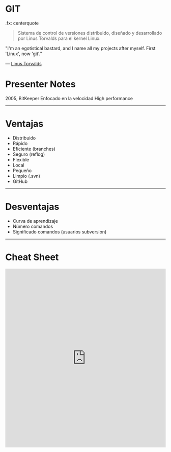 GIT
===

.fx: centerquote

> Sistema de control de versiones distribuido, diseñado y desarrollado por Linus Torvalds para el kernel Linux.

"I'm an egotistical bastard, and I name all my projects after myself. First 'Linux', now 'git'."
<p class="cite">— <a href="http://wikipedia.org/">Linus Torvalds</a></p>

# Presenter Notes

2005, BitKeeper
Enfocado en la velocidad
High performance

---

Ventajas
========

* Distribuido
* Rápido
* Eficiente (branches)
* Seguro (reflog)
* Flexible
* Local
* Pequeño
* Limpio (.svn)
* GitHub

---

Desventajas
=========== 

* Curva de aprendizaje
* Número comandos
* Significado comandos (usuarios subversion)

---

Cheat Sheet
===========

<iframe src="http://byte.kde.org/~zrusin/git/git-cheat-sheet-medium.png" name="CheatSheet" width="100%" height="560" scrolling="auto" frameborder="0">
<p>http://byte.kde.org/~zrusin/git/git-cheat-sheet-medium.png</p></iframe>
